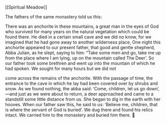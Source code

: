 [[Spiritual Meadow]]
 
The fathers of the same monastery told us this:  
 
There was an anchorite in these mountains, a great man in the eyes of God who survived for many years on the natural vegetation which could be found there. He died in a certain small cave and we did no know, for we imagined that he had gone away to another wilderness place, One night this anchorite appeared to our present father, that good and gentle shepherd, Abba Julian, as he slept, saying to him: “Take some men and go, take me up from the place where I am lying, up on the mountain called The Deer’. So our father took some brethren and went up into the mountain of which he had spoken. We sought for many hours but we did not  
 
come across the remains of the anchorite. With the passage of time, the entrance to the cave in which he lay had been covered over by shrubs and snow. As we found nothing, the abba said: ‘Come, children, let us go down’,—and just as we were about to return, a deer approached and came to a standstill some little distance from us. She began to dig in the earth with her hooves. When our father saw this, he said to us: ‘Believe me, children, that is where the servant of God is buried’. We dug there and found his relics intact. We carried him to the monastery and buried him there.  
